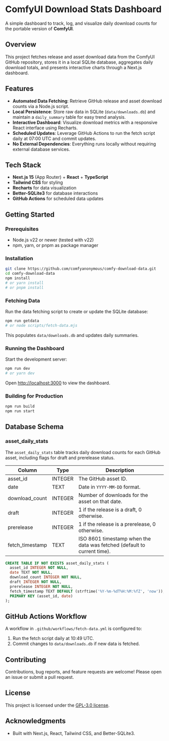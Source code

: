 # ComfyUI Download Stats Dashboard

A simple dashboard to track, log, and visualize daily download counts for the portable version of **ComfyUI**.

## Overview

This project fetches release and asset download data from the ComfyUI GitHub repository, stores it in a local SQLite database, aggregates daily download totals, and presents interactive charts through a Next.js dashboard.

## Features

- **Automated Data Fetching**: Retrieve GitHub release and asset download counts via a Node.js script.
- **Local Persistence**: Store raw data in SQLite (`data/downloads.db`) and maintain a `daily_summary` table for easy trend analysis.
- **Interactive Dashboard**: Visualize download metrics with a responsive React interface using Recharts.
- **Scheduled Updates**: Leverage GitHub Actions to run the fetch script daily at 07:00 UTC and commit updates.
- **No External Dependencies**: Everything runs locally without requiring external database services.

## Tech Stack

- **Next.js 15** (App Router) + **React** + **TypeScript**
- **Tailwind CSS** for styling
- **Recharts** for data visualization
- **Better-SQLite3** for database interactions
- **GitHub Actions** for scheduled data updates

## Getting Started

### Prerequisites

- Node.js v22 or newer (tested with v22)
- npm, yarn, or pnpm as package manager

### Installation

```bash
git clone https://github.com/comfyanonymous/comfy-download-data.git
cd comfy-download-data
npm install
# or yarn install
# or pnpm install
```

### Fetching Data

Run the data fetching script to create or update the SQLite database:

```bash
npm run getdata
# or node scripts/fetch-data.mjs
```

This populates `data/downloads.db` and updates daily summaries.

### Running the Dashboard

Start the development server:

```bash
npm run dev
# or yarn dev
```

Open [http://localhost:3000](http://localhost:3000) to view the dashboard.

### Building for Production

```bash
npm run build
npm run start
```

## Database Schema

### asset_daily_stats

The `asset_daily_stats` table tracks daily download counts for each GitHub asset, including flags for draft and prerelease status.

Column | Type | Description
--- | --- | ---
asset_id | INTEGER | The GitHub asset ID.
date | TEXT | Date in `YYYY-MM-DD` format.
download_count | INTEGER | Number of downloads for the asset on that date.
draft | INTEGER | 1 if the release is a draft, 0 otherwise.
prerelease | INTEGER | 1 if the release is a prerelease, 0 otherwise.
fetch_timestamp | TEXT | ISO 8601 timestamp when the data was fetched (default to current time).

```sql
CREATE TABLE IF NOT EXISTS asset_daily_stats (
  asset_id INTEGER NOT NULL,
  date TEXT NOT NULL,
  download_count INTEGER NOT NULL,
  draft INTEGER NOT NULL,
  prerelease INTEGER NOT NULL,
  fetch_timestamp TEXT DEFAULT (strftime('%Y-%m-%dT%H:%M:%fZ', 'now')),
  PRIMARY KEY (asset_id, date)
);
```

## GitHub Actions Workflow

A workflow in `.github/workflows/fetch-data.yml` is configured to:

1. Run the fetch script daily at 10:49 UTC.
2. Commit changes to `data/downloads.db` if new data is fetched.

## Contributing

Contributions, bug reports, and feature requests are welcome! Please open an issue or submit a pull request.

## License

This project is licensed under the [GPL-3.0 license](LICENSE).

## Acknowledgments

- Built with Next.js, React, Tailwind CSS, and Better-SQLite3.
